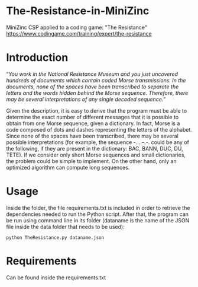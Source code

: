 # The-Resistance-in-MiniZinc
MiniZinc CSP applied to a coding game: "The Resistance"
https://www.codingame.com/training/expert/the-resistance

# Introduction
“*You work in the National Resistance Museum and you just uncovered hundreds of documents which contain coded Morse transmissions. In the documents, none of the spaces have
been transcribed to separate the letters and the words hidden behind the Morse sequence.
Therefore, there may be several interpretations of any single decoded sequence.*”

Given the description, it is easy to derive that the program must be able to determine the
exact number of different messages that it is possible to obtain from one Morse sequence,
given a dictionary.
In fact, Morse is a code composed of dots and dashes representing the letters of the alphabet.
Since none of the spaces have been transcribed, there may be several possible interpretations
(for example, the sequence -....–.-. could be any of the following, if they are present in the
dictionary: BAC, BANN, DUC, DU, TETE).
If we consider only short Morse sequences and small dictionaries, the problem could be simple
to implement. On the other hand, only an optimized algorithm can compute long sequences.

# Usage
Inside the folder, the file requirements.txt is included in order to retrieve the dependencies
needed to run the Python script.
After that, the program can be run using command line in its folder (dataname is the name
of the JSON file inside the data folder that needs to be used):
```
python TheResistance.py dataname.json
```

# Requirements
Can be found inside the requirements.txt
